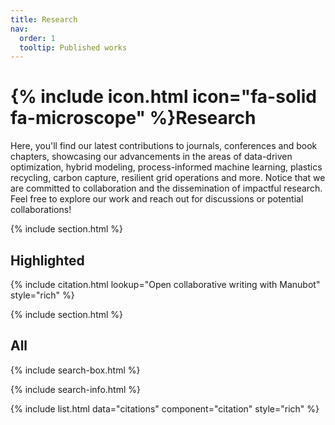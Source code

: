 ```yaml
---
title: Research
nav:
  order: 1
  tooltip: Published works
---
```


# {% include icon.html icon="fa-solid fa-microscope" %}Research

Here, you'll find our latest contributions to journals, conferences and book chapters, showcasing our advancements in the areas of data-driven optimization, hybrid modeling, process-informed machine learning,  plastics recycling, carbon capture, resilient grid operations and more. Notice that we are committed to collaboration and the dissemination of impactful research. Feel free to explore our work and reach out for discussions or potential collaborations!

{% include section.html %}

## Highlighted

{% include citation.html lookup="Open collaborative writing with Manubot" style="rich" %}

{% include section.html %}

## All

{% include search-box.html %}

{% include search-info.html %}

{% include list.html data="citations" component="citation" style="rich" %}
